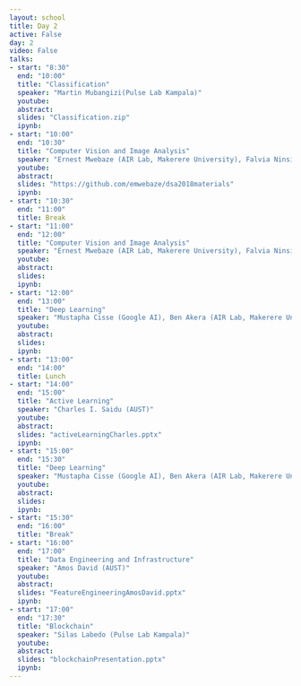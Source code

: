 ```yaml
---
layout: school
title: Day 2
active: False
day: 2
video: False
talks:
- start: "8:30"
  end: "10:00"
  title: "Classification"
  speaker: "Martin Mubangizi(Pulse Lab Kampala)"
  youtube:
  abstract:
  slides: "Classification.zip"
  ipynb:
- start: "10:00"
  end: "10:30"
  title: "Computer Vision and Image Analysis"
  speaker: "Ernest Mwebaze (AIR Lab, Makerere University), Falvia Ninsiima Delmira (AIR Lab, Makerere University)"
  youtube:
  abstract:
  slides: "https://github.com/emwebaze/dsa2018materials"
  ipynb:
- start: "10:30"
  end: "11:00"
  title: Break
- start: "11:00"
  end: "12:00"
  title: "Computer Vision and Image Analysis"
  speaker: "Ernest Mwebaze (AIR Lab, Makerere University), Falvia Ninsiima Delmira (AIR Lab, Makerere University)"
  youtube:
  abstract:
  slides:
  ipynb:
- start: "12:00"
  end: "13:00"
  title: "Deep Learning"
  speaker: "Mustapha Cisse (Google AI), Ben Akera (AIR Lab, Makerere University), Mutembesa Daniel (AIR Lab, Makerere University)"
  youtube:
  abstract:
  slides:
  ipynb:
- start: "13:00"
  end: "14:00"
  title: Lunch
- start: "14:00"
  end: "15:00"
  title: "Active Learning"
  speaker: "Charles I. Saidu (AUST)"
  youtube:
  abstract:
  slides: "activeLearningCharles.pptx"
  ipynb:
- start: "15:00"
  end: "15:30"
  title: "Deep Learning"
  speaker: "Mustapha Cisse (Google AI), Ben Akera (AIR Lab, Makerere University), Mutembesa Daniel (AIR Lab, Makerere University)"
  youtube:
  abstract:
  slides:
  ipynb:
- start: "15:30"
  end: "16:00"
  title: "Break"
- start: "16:00"
  end: "17:00"
  title: "Data Engineering and Infrastructure"
  speaker: "Amos David (AUST)"
  youtube:
  abstract:
  slides: "FeatureEngineeringAmosDavid.pptx"
  ipynb: 
- start: "17:00"
  end: "17:30"
  title: "Blockchain"
  speaker: "Silas Labedo (Pulse Lab Kampala)"
  youtube:
  abstract:
  slides: "blockchainPresentation.pptx"
  ipynb:
---
```

